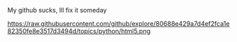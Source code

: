 My github sucks, Ill fix it someday

<!---
castle88/castle88 is a ✨ special ✨ repository because its `README.md` (this file) appears on your GitHub profile.
You can click the Preview link to take a look at your changes.
--->
https://raw.githubusercontent.com/github/explore/80688e429a7d4ef2fca1e82350fe8e3517d3494d/topics/python/html5.png
